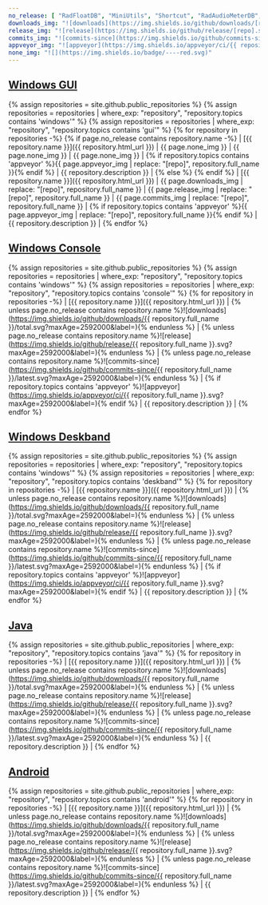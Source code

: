 ```yaml
---
no_release: [ "RadFloatDB", "MiniUtils", "Shortcut", "RadAudioMeterDB", "RadKeyLockDB", "Radboy", "SyntaxHighlighter", "TextUI" ]
downloads_img: "![downloads](https://img.shields.io/github/downloads/[repo]/total.svg?maxAge=2592000&label=)"
release_img: "![release](https://img.shields.io/github/release/[repo].svg?maxAge=2592000&label=)"
commits_img: "![commits-since](https://img.shields.io/github/commits-since/[repo]/latest.svg?maxAge=2592000&label=)"
appveyor_img: "![appveyor](https://img.shields.io/appveyor/ci/{{ repository.full_name }}.svg?maxAge=2592000&label=)"
none_img: "![](https://img.shields.io/badge/----red.svg)"
---
```

## [Windows GUI](https://github.com/RadAd?tab=repositories&q=%23windows+%23gui)
{% assign repositories = site.github.public_repositories %}
{% assign repositories = repositories | where_exp: "repository", "repository.topics contains 'windows'" %}
{% assign repositories = repositories | where_exp: "repository", "repository.topics contains 'gui'" %}
{% for repository in repositories -%}
{% if page.no_release contains repository.name -%}
| [{{ repository.name }}]({{ repository.html_url }}) | {{ page.none_img }} | {{ page.none_img }} | {{ page.none_img }} | {% if repository.topics contains 'appveyor' %}{{ page.appveyor_img | replace: "[repo]", repository.full_name }}{% endif %} | {{ repository.description }} |
{% else %}
{% endif %}
| [{{ repository.name }}]({{ repository.html_url }}) | {{ page.downloads_img | replace: "[repo]", repository.full_name }} | {{ page.release_img | replace: "[repo]", repository.full_name }} | {{ page.commits_img | replace: "[repo]", repository.full_name }} | {% if repository.topics contains 'appveyor' %}{{ page.appveyor_img | replace: "[repo]", repository.full_name }}{% endif %} | {{ repository.description }} |
{% endfor %}

## [Windows Console](https://github.com/RadAd?tab=repositories&q=%23windows+%23console)
{% assign repositories = site.github.public_repositories %}
{% assign repositories = repositories | where_exp: "repository", "repository.topics contains 'windows'" %}
{% assign repositories = repositories | where_exp: "repository", "repository.topics contains 'console'" %}
{% for repository in repositories -%}
| [{{ repository.name }}]({{ repository.html_url }}) | {% unless page.no_release contains repository.name %}![downloads](https://img.shields.io/github/downloads/{{ repository.full_name }}/total.svg?maxAge=2592000&label=){% endunless %} | {% unless page.no_release contains repository.name %}![release](https://img.shields.io/github/release/{{ repository.full_name }}.svg?maxAge=2592000&label=){% endunless %} | {% unless page.no_release contains repository.name %}![commits-since](https://img.shields.io/github/commits-since/{{ repository.full_name }}/latest.svg?maxAge=2592000&label=){% endunless %} | {% if repository.topics contains 'appveyor' %}![appveyor](https://img.shields.io/appveyor/ci/{{ repository.full_name }}.svg?maxAge=2592000&label=){% endif %} | {{ repository.description }} |
{% endfor %}

## [Windows Deskband](https://github.com/RadAd?tab=repositories&q=%23windows+%23deskband)
{% assign repositories = site.github.public_repositories %}
{% assign repositories = repositories | where_exp: "repository", "repository.topics contains 'windows'" %}
{% assign repositories = repositories | where_exp: "repository", "repository.topics contains 'deskband'" %}
{% for repository in repositories -%}
| [{{ repository.name }}]({{ repository.html_url }}) | {% unless page.no_release contains repository.name %}![downloads](https://img.shields.io/github/downloads/{{ repository.full_name }}/total.svg?maxAge=2592000&label=){% endunless %} | {% unless page.no_release contains repository.name %}![release](https://img.shields.io/github/release/{{ repository.full_name }}.svg?maxAge=2592000&label=){% endunless %} | {% unless page.no_release contains repository.name %}![commits-since](https://img.shields.io/github/commits-since/{{ repository.full_name }}/latest.svg?maxAge=2592000&label=){% endunless %} | {% if repository.topics contains 'appveyor' %}![appveyor](https://img.shields.io/appveyor/ci/{{ repository.full_name }}.svg?maxAge=2592000&label=){% endif %} | {{ repository.description }} |
{% endfor %}

## [Java](https://github.com/RadAd?tab=repositories&q=%23java)
{% assign repositories = site.github.public_repositories | where_exp: "repository", "repository.topics contains 'java'" %}
{% for repository in repositories -%}
| [{{ repository.name }}]({{ repository.html_url }}) | {% unless page.no_release contains repository.name %}![downloads](https://img.shields.io/github/downloads/{{ repository.full_name }}/total.svg?maxAge=2592000&label=){% endunless %} | {% unless page.no_release contains repository.name %}![release](https://img.shields.io/github/release/{{ repository.full_name }}.svg?maxAge=2592000&label=){% endunless %} | {% unless page.no_release contains repository.name %}![commits-since](https://img.shields.io/github/commits-since/{{ repository.full_name }}/latest.svg?maxAge=2592000&label=){% endunless %} | {{ repository.description }} |
{% endfor %}

## [Android](https://github.com/RadAd?tab=repositories&q=%23android)
{% assign repositories = site.github.public_repositories | where_exp: "repository", "repository.topics contains 'android'" %}
{% for repository in repositories -%}
| [{{ repository.name }}]({{ repository.html_url }}) | {% unless page.no_release contains repository.name %}![downloads](https://img.shields.io/github/downloads/{{ repository.full_name }}/total.svg?maxAge=2592000&label=){% endunless %} | {% unless page.no_release contains repository.name %}![release](https://img.shields.io/github/release/{{ repository.full_name }}.svg?maxAge=2592000&label=){% endunless %} | {% unless page.no_release contains repository.name %}![commits-since](https://img.shields.io/github/commits-since/{{ repository.full_name }}/latest.svg?maxAge=2592000&label=){% endunless %} | {{ repository.description }} |
{% endfor %}
